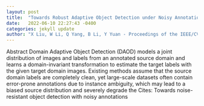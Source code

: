 ```yaml
---
layout: post
title:  "Towards Robust Adaptive Object Detection under Noisy Annotations"
date:   2022-06-10 22:27:43 -0400
categories: jekyll update
author: "X Liu, W Li, Q Yang, B Li, Y Yuan - Proceedings of the IEEE/CVF Conference on , 2022"
---
```

Abstract Domain Adaptive Object Detection (DAOD) models a joint distribution of images and labels from an annotated source domain and learns a domain-invariant transformation to estimate the target labels with the given target domain images. Existing methods assume that the source domain labels are completely clean, yet large-scale datasets often contain error-prone annotations due to instance ambiguity, which may lead to a biased source distribution and severely degrade the 
Cites: Towards noise-resistant object detection with noisy annotations